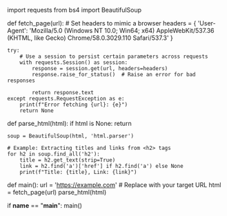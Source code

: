 import requests
from bs4 import BeautifulSoup

def fetch_page(url):
    # Set headers to mimic a browser
    headers = {
        'User-Agent': 'Mozilla/5.0 (Windows NT 10.0; Win64; x64) AppleWebKit/537.36 (KHTML, like Gecko) Chrome/58.0.3029.110 Safari/537.3'
    }
    
    try:
        # Use a session to persist certain parameters across requests
        with requests.Session() as session:
            response = session.get(url, headers=headers)
            response.raise_for_status()  # Raise an error for bad responses
            
            return response.text
    except requests.RequestException as e:
        print(f"Error fetching {url}: {e}")
        return None

def parse_html(html):
    if html is None:
        return
    
    soup = BeautifulSoup(html, 'html.parser')
    
    # Example: Extracting titles and links from <h2> tags
    for h2 in soup.find_all('h2'):
        title = h2.get_text(strip=True)
        link = h2.find('a')['href'] if h2.find('a') else None
        print(f"Title: {title}, Link: {link}")

def main():
    url = 'https://example.com'  # Replace with your target URL
    html = fetch_page(url)
    parse_html(html)

if __name__ == "__main__":
    main()
